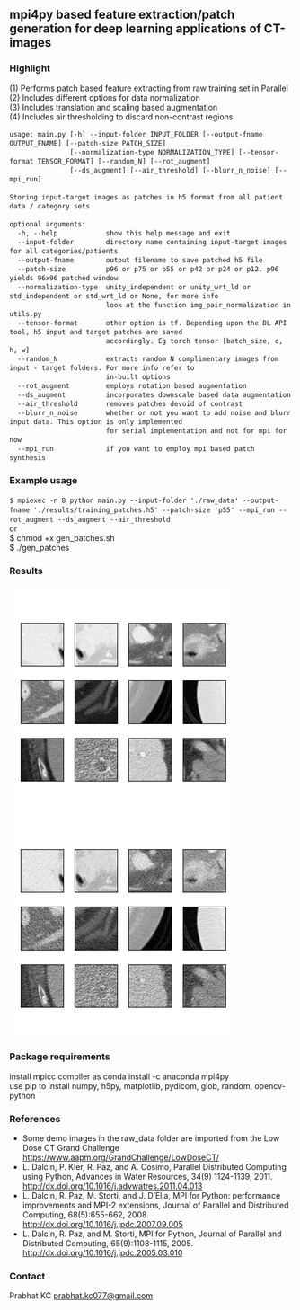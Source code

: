 ## mpi4py based feature extraction/patch generation for deep learning applications of CT-images

### Highlight

(1) Performs patch based feature extracting from raw training set in Parallel<br>
(2) Includes different options for data normalization<br>
(3) Includes translation and scaling based augmentation<br>
(4) Includes air thresholding to discard non-contrast regions

```
usage: main.py [-h] --input-folder INPUT_FOLDER [--output-fname OUTPUT_FNAME] [--patch-size PATCH_SIZE]
               [--normalization-type NORMALIZATION_TYPE] [--tensor-format TENSOR_FORMAT] [--random_N] [--rot_augment]
               [--ds_augment] [--air_threshold] [--blurr_n_noise] [--mpi_run]

Storing input-target images as patches in h5 format from all patient data / category sets

optional arguments:
  -h, --help            show this help message and exit
  --input-folder        directory name containing input-target images for all categories/patients
  --output-fname        output filename to save patched h5 file
  --patch-size          p96 or p75 or p55 or p42 or p24 or p12. p96 yields 96x96 patched window
  --normalization-type  unity_independent or unity_wrt_ld or std_independent or std_wrt_ld or None, for more info
                        look at the function img_pair_normalization in utils.py
  --tensor-format       other option is tf. Depending upon the DL API tool, h5 input and target patches are saved
                        accordingly. Eg torch tensor [batch_size, c, h, w]
  --random_N            extracts random N complimentary images from input - target folders. For more info refer to
                        in-built options
  --rot_augment         employs rotation based augmentation
  --ds_augment          incorporates downscale based data augmentation
  --air_threshold       removes patches devoid of contrast
  --blurr_n_noise       whether or not you want to add noise and blurr input data. This option is only implemented
                        for serial implementation and not for mpi for now
  --mpi_run             if you want to employ mpi based patch synthesis
```

### Example usage

`$ mpiexec -n 8 python main.py --input-folder './raw_data' --output-fname './results/training_patches.h5' --patch-size 'p55' --mpi_run --rot_augment --ds_augment --air_threshold`<br>
or<br>
$ chmod +x gen_patches.sh<br>
$ ./gen_patches

### Results
<img src="/sanity_check/raw_data/norm_None_patch_size_p55/hr_input_sub_img_rand_5753.png" alt="Target patch fig"/>
<img src="/sanity_check/raw_data/norm_None_patch_size_p55/lr_input_sub_img_rand_5753.png" alt="Input patch fig"/>

### Package requirements

install mpicc compiler as conda install -c anaconda mpi4py<br>
use pip to install numpy, h5py, matplotlib, pydicom, glob, random, opencv-python

### References
- Some demo images in the raw_data folder are imported from the Low Dose CT Grand Challenge<br>
https://www.aapm.org/GrandChallenge/LowDoseCT/
- L. Dalcin, P. Kler, R. Paz, and A. Cosimo, Parallel Distributed Computing using Python, Advances in Water Resources, 34(9) 1124-1139, 2011. http://dx.doi.org/10.1016/j.advwatres.2011.04.013
- L. Dalcin, R. Paz, M. Storti, and J. D’Elia, MPI for Python: performance improvements and MPI-2 extensions, Journal of Parallel and Distributed Computing, 68(5):655-662, 2008. http://dx.doi.org/10.1016/j.jpdc.2007.09.005
- L. Dalcin, R. Paz, and M. Storti, MPI for Python, Journal of Parallel and Distributed Computing, 65(9):1108-1115, 2005. http://dx.doi.org/10.1016/j.jpdc.2005.03.010
### Contact
Prabhat KC
prabhat.kc077@gmail.com

